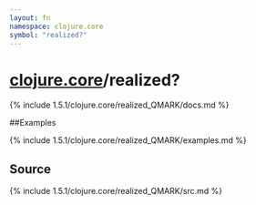```yaml
---
layout: fn
namespace: clojure.core
symbol: "realized?"
---
```


# [clojure.core](../)/realized?

{% include 1.5.1/clojure.core/realized_QMARK/docs.md %}

##Examples

{% include 1.5.1/clojure.core/realized_QMARK/examples.md %}
## Source
{% include 1.5.1/clojure.core/realized_QMARK/src.md %}

